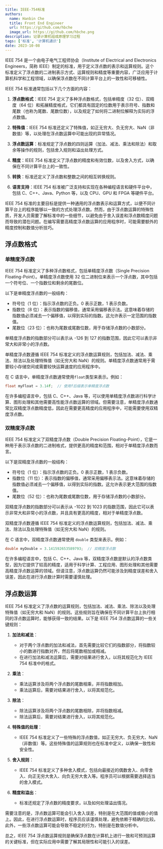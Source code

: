 ```yaml
---
title: IEEE-754标准
authors:
  name: Hanbin Che
  title: Front End Engineer
  url: https://github.com/hbche
  image_url: https://github.com/hbche.png
description: 记录计算机组成原理学习过程
tags: ['标准', '计算机通识']
date: 2023-10-08
---
```


IEEE 754 是一个由电子电气工程师协会（Institute of Electrical and Electronics Engineers，简称 IEEE）制定的标准，用于定义浮点数的表示和运算规则。这个标准定义了浮点数的二进制表示方式、运算规则和精度等重要内容，广泛应用于计算机科学和工程领域，以确保浮点数在不同计算平台上的一致性和可移植性。

IEEE 754 标准通常包括以下几个方面的内容：

1. **浮点数格式**：IEEE 754 定义了多种浮点数格式，包括单精度（32 位）、双精度（64 位）和拓展精度格式，它们都具有固定的位数用于表示符号、指数和尾数（也称为尾数、尾数位数），以及规定了如何将二进制位解释为实际的浮点数值。

2. **特殊值**：IEEE 754 标准还定义了特殊值，如正无穷大、负无穷大、NaN（非数值）等，以处理在浮点数运算中可能出现的异常情况。

3. **浮点数运算**：标准规定了浮点数的四则运算（加法、减法、乘法和除法）和取余等操作的规则，包括舍入规则和溢出处理方式。

4. **精度**：IEEE 754 标准定义了浮点数的精度和有效位数，以及舍入方式，以确保在不同计算平台上的一致性。

5. **转换**：标准还定义了浮点数和整数之间的相互转换规则。

6. **语言支持**：IEEE 754 标准被广泛支持和实现在各种编程语言和硬件平台中，包括 C、C++、Java、Python 等，以及 CPU、GPU 和 FPGA 等硬件平台。

IEEE 754 标准的主要目标是提供一种通用的浮点数表示和运算方式，以便不同计算平台上的程序能够以一致的方式处理浮点数。然而，由于浮点数运算的特殊性质，开发人员需要了解标准中的一些细节，以避免由于舍入误差和浮点数精度问题而导致的潜在问题。在编写需要高精度浮点数运算的应用程序时，可能需要额外的精度控制和数值分析技巧。

<!--truncate-->

## 浮点数格式

### 单精度浮点数

IEEE 754 标准定义了多种浮点数格式，包括单精度浮点数（Single Precision Floating-Point）。单精度浮点数使用 32 位二进制位来表示一个浮点数，其中包括一个符号位、一个指数位和剩余的尾数位。

以下是单精度浮点数的一般结构：

- 符号位（1 位）：指示浮点数的正负。0 表示正数，1 表示负数。
- 指数位（8 位）：表示指数的偏移值，通常采用偏移表示法。这意味着存储的指数值必须减去一个偏移值，以得到实际的指数。这允许表示一定范围的指数值。
- 尾数位（23 位）：也称为尾数或尾数位数，用于存储浮点数的小数部分。

单精度浮点数的指数部分可以表示从 -126 到 127 的指数范围，因此它可以表示非常大和非常小的浮点数。

单精度浮点数遵循 IEEE 754 标准定义的浮点数运算规则，包括加法、减法、乘法、除法以及处理特殊值（如无穷大和 NaN）的规则。单精度浮点数通常用于需要较小存储空间或需要较快运算速度的应用程序中。

在 C 语言中，单精度浮点数通常使用`float`类型来表示。例如：

```c
float myFloat = 3.14f;  // 使用f后缀表示单精度浮点数
```

在许多编程语言中，包括 C、C++、Java 等，可以使用单精度浮点数进行科学计算、图形处理和其他需要高性能浮点数运算的领域。但需要注意，单精度浮点数通常比双精度浮点数精度低，因此在需要更高精度的应用程序中，可能需要使用双精度浮点数。

### 双精度浮点数

IEEE 754 标准定义了双精度浮点数（Double Precision Floating-Point），它是一种用于表示浮点数的二进制格式，提供更高的精度和范围，相对于单精度浮点数而言。

以下是双精度浮点数的一般结构：

- 符号位（1 位）：指示浮点数的正负。0 表示正数，1 表示负数。
- 指数位（11 位）：表示指数的偏移值，通常采用偏移表示法。这意味着存储的指数值必须减去一个偏移值，以得到实际的指数。这允许表示更大范围的指数值。
- 尾数位（52 位）：也称为尾数或尾数位数，用于存储浮点数的小数部分。

双精度浮点数的指数部分可以表示从 -1022 到 1023 的指数范围，因此它可以表示非常大和非常小的浮点数，并且具有更高的精度，相对于单精度浮点数。

双精度浮点数遵循 IEEE 754 标准定义的浮点数运算规则，包括加法、减法、乘法、除法以及处理特殊值（如无穷大和 NaN）的规则。

在 C 语言中，双精度浮点数通常使用 `double` 类型来表示。例如：

```c
double myDouble = 3.141592653589793;  // 双精度浮点数
```

在许多编程语言中，包括 C、C++、Java 等，双精度浮点数是默认的浮点数类型，因为它提供了较高的精度，适用于科学计算、工程应用、图形处理和其他需要高精度浮点数运算的领域。但请注意，浮点数运算仍然可能涉及到精度误差和舍入误差，因此在进行浮点数计算时需要谨慎处理。

## 浮点数运算

IEEE 754 标准定义了浮点数的运算规则，包括加法、减法、乘法、除法以及处理特殊值（如无穷大和 NaN）的规则。这些规则旨在确保在不同计算平台上执行相同的浮点数运算时，能够获得一致的结果。以下是 IEEE 754 浮点数运算的一些关键规则：

1. **加法和减法**：

   - 对于两个浮点数的加法和减法，首先需要比较它们的指数部分，将指数较小的数进行指数对齐，然后将尾数相加或相减。
   - 在进行加法和减法运算后，需要对结果进行舍入，以将其规范化为 IEEE 754 标准中的格式。

2. **乘法**：

   - 乘法运算涉及将两个浮点数的尾数相乘，并将指数相加。
   - 乘法运算后，需要对结果进行舍入，以将其规范化。

3. **除法**：

   - 除法运算涉及将两个浮点数的尾数相除，并将指数相减。
   - 除法运算后，需要对结果进行舍入，以将其规范化。

4. **特殊值的处理**：

   - IEEE 754 标准定义了一些特殊的浮点数值，如正无穷大、负无穷大、NaN（非数值）等。这些特殊值的运算规则也在标准中定义，以确保一致性和安全性。

5. **舍入规则**：

   - IEEE 754 标准定义了多种舍入模式，包括向最接近的偶数舍入、向零舍入、向正无穷大舍入、向负无穷大舍入等。程序员可以根据需要选择适当的舍入模式。

6. **精度和溢出**：
   - 标准还规定了浮点数的精度要求，以及如何处理溢出情况。

需要注意的是，浮点数运算可能会引入舍入误差，特别是在大范围的值或极小的值上。因此，在进行浮点数运算时，程序员应该谨慎处理，避免依赖于精确的比较。此外，一些浮点数运算可能会导致不稳定的行为，特别是在数值分析中。

总之，IEEE 754 浮点数运算规则是确保浮点数在计算机上进行一致和可预测运算的关键标准，但在实际应用中需要了解其局限性和可能引入的误差。
